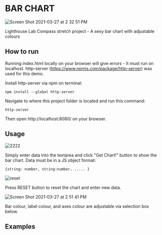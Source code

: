 # BAR CHART

![Screen Shot 2021-03-27 at 2 32 51 PM](https://user-images.githubusercontent.com/54612573/112730742-9d366f00-8f09-11eb-9501-7d17cd7e59a5.png)

Lighthouse Lab Compass stretch project - A sexy bar chart with adjustable colours

## How to run

Running index.html locally on your browser will give errors - It must run on localhost.
http-server (https://www.npmjs.com/package/http-server) was used for this demo.

Install http-server via npm on terminal:

    npm install --global http-server

Navigate to where this project folder is located and run this command:

    http-server

Then open http://localhost:8080/ on your browser. 

## Usage

![2222](https://user-images.githubusercontent.com/54612573/112731281-a7a63800-8f0c-11eb-963c-53cc32aea5b4.jpg)

Simply enter data into the textarea and click "Get Chart!" button to show the bar chart.
Data must be in a JS object format:

    {string: number, string:number, ..... }
   
![reset](https://user-images.githubusercontent.com/54612573/112731179-1df66a80-8f0c-11eb-8ada-18a958e7c165.jpg)

Press RESET button to reset the chart and enter new data.

![Screen Shot 2021-03-27 at 2 51 41 PM](https://user-images.githubusercontent.com/54612573/112731156-05865000-8f0c-11eb-8b88-a450bf8a336a.png)

Bar colour, label colour, and axes colour are adjustable via selection box below.

## Examples



